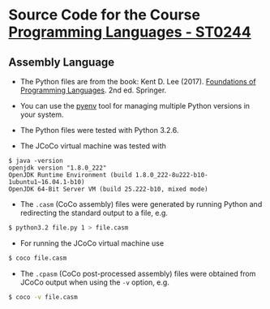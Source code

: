 # Source Code for the Course [Programming Languages - ST0244](http://www1.eafit.edu.co/asr/courses/programming-languages-st0244/index.html)

## Assembly Language

* The Python files are from the book: Kent D. Lee (2017). [Foundations
of Programming
Languages](https://kentdlee.github.io/PL/build/html/index.html). 2nd
ed. Springer.

* You can use the [pyenv](https://realpython.com/intro-to-pyenv) tool
  for managing multiple Python versions in your system.

* The Python files were tested with Python 3.2.6.

* The JCoCo virtual machine was tested with

```shell
$ java -version
openjdk version "1.8.0_222"
OpenJDK Runtime Environment (build 1.8.0_222-8u222-b10-1ubuntu1~16.04.1-b10)
OpenJDK 64-Bit Server VM (build 25.222-b10, mixed mode)
```

* The `.casm` (CoCo assembly) files were generated by running Python
and redirecting the standard output to a file, e.g.

```bash
$ python3.2 file.py 1 > file.casm
```

* For running the JCoCo virtual machine use

```bash
$ coco file.casm
```

* The `.cpasm` (CoCo post-processed assembly) files were obtained from
JCoCo output when using the `-v` option, e.g.

```bash
$ coco -v file.casm
```
